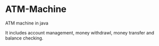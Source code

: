 # ATM-Machine
ATM machine in java

It includes account management, money withdrawl, money transfer and balance checking.
